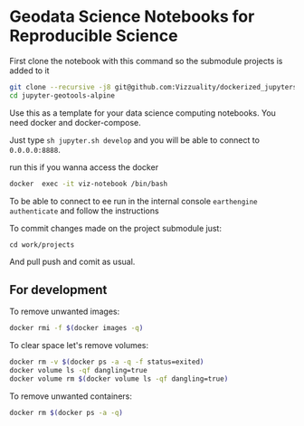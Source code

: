 # Geodata Science Notebooks for Reproducible Science

First clone the notebook with this command  so the submodule projects is added to it

``` bash
git clone --recursive -j8 git@github.com:Vizzuality/dockerized_jupyters.git
cd jupyter-geotools-alpine
```

Use this as a template for your data science computing notebooks. You need docker and docker-compose.

Just type `sh jupyter.sh develop` and you will be able to connect to `0.0.0.0:8888`.

run this if you wanna access the docker

``` bash
docker  exec -it viz-notebook /bin/bash
```
To be able to connect to ee run in the internal console `earthengine authenticate` and follow the instructions

To commit changes made on the project submodule just:
```
cd work/projects
```
And pull push and comit as usual.

## For development

To remove unwanted images:  

``` bash
docker rmi -f $(docker images -q)
```

To clear space let's remove volumes:  

``` bash
docker rm -v $(docker ps -a -q -f status=exited)
docker volume ls -qf dangling=true
docker volume rm $(docker volume ls -qf dangling=true)
```

To remove unwanted containers:  

``` bash
docker rm $(docker ps -a -q)
```
